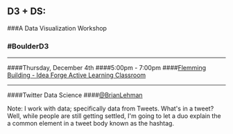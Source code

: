 ## D3 + DS:   
###A Data Visualization Workshop
### #BoulderD3
----
####Thursday, December 4th
####5:00pm - 7:00pm
####[Flemming Building - Idea Forge Active Learning Classroom](https://www.google.com/maps/place/Idea+Forge,+Boulder,+CO+80305/@40.002007,-105.263393,17z/data=!4m7!1m4!3m3!1s0x876bedb575700325:0xa2ea7393cf7c4c6d!2sIdea+Forge,+Boulder,+CO+80305!3b1!3m1!1s0x876bedb575700325:0xa2ea7393cf7c4c6d)

----
####Twitter Data Science
####[@BrianLehman](https://twitter.com/brianlehman)

Note: I work with data; specifically data from Tweets. What's in a tweet? Well, while people are still getting settled, I'm going to let a duo explain the a common element in a tweet body known as the hashtag.

